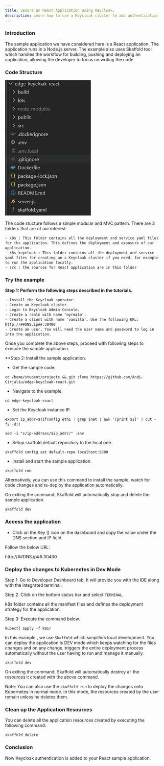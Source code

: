 ```yaml
---
title: Secure an React Application using Keycloak.
description: Learn how to use a Keycloak cluster to add authentication to an applications and secure the services.
---
```



### Introduction

The sample application we have considered here is a React application. The application runs in a Node.js server. The example also uses Skaffold tool which handles the workflow for building, pushing and deploying an application, allowing the developer to focus on writing the code.

### Code Structure

![codestructure](_images/keycloak-react-app-structure.png)

The code stucture follows a simple modular and MVC pattern. There are 3 folders that are of our interest:

	- k8s : This folder contains all the deployment and service yaml files for the application. This defines the deployment and exposure of our application.
	- k8s_keycloak : This folder contains all the deployment and service yaml files for creating an a Keycloak cluster if you need, for example to run the application locally.
	- src : the sources for React application are in this folder


### Try the example

**Step 1: Perform the following steps described in the tutorials.**

	- Install the Keycloak operator.
	- Create an Keycloak cluster.
	- Login to Keycloak Admin Console.
	- Create a realm with name 'myrealm'.
	- Create a client with name 'vanilla'. Use the following URL: http://##DNS.ip##:30400
	- Create an user. You will need the user name and password to log in into the application.	

Once you complete the above steps, proceed with following steps to execute the sample application.


**Step 2: Install the sample application.

- Get the sample code.

```execute
cd /home/student/projects && git clone https://github.com/Andi-Cirjaliu/edge-keycloak-react.git
```

- Navigate to the example.

```execute
cd edge-keycloak-react
```

- Set the Keycloak instance IP.

```execute
export ip_addr=$(ifconfig eth1 | grep inet | awk '{print $2}' | cut -f2 -d:)
```
```execute
sed -i "s/ip-address/$ip_addr/" .env
```

- Setup skaffold default repository to the local one.
```execute
skaffold config set default-repo localhost:5000
```

- Install and start the sample application. 

```execute
skaffold run
```
Alternatively, you can use this command to install the sample, watch for code changes and re-deploy the application automatically. 

On exiting the command, Skaffold will automatically stop and delete the sample application.

```execute
skaffold dev
```

### Access the application

- Click on the Key () icon on the dashboard and copy the value under the DNS section and IP field.

Follow the below URL: 

http://##DNS.ip##:30400


### Deploy the changes to Kubernetes in Dev Mode

Step 1: Go to Developer Dashboard tab. It will provide you with the IDE along with the integrated terminal. 

Step 2: Click on the bottom status bar and select `TERMINAL`.

k8s folder contains all the manifest files and defines the deployment strategy for the application. 

Step 3: Execute the command below. 

```execute
kubectl apply -f k8s/
```

In this example , we use `Skaffold` which simplifies local development. You can deploy the application is DEV mode which keeps watching for the files changes and on any change, triggers the entire deployment process automatically without the user having to run and manage it manually.

```execute
skaffold dev
```

On exiting the command, Skaffold will automatically destroy all the resources it created with the above command.


Note: You can also use the `skaffold run` to deploy the changes onto Kubernetes in normal mode. In this mode, the resources created by the user remain unless he deletes them.

### Clean up the Application Resources

You can delete all the application resources created by executing the following command:

```execute
skaffold delete
```

### Conclusion

Now Keycloak authentication is added to your React sample application.
